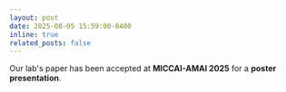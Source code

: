 ```yaml
---
layout: post
date: 2025-08-05 15:59:00-0400
inline: true
related_posts: false
---
```


Our lab's paper has been accepted at **MICCAI-AMAI 2025** for a **poster presentation**.  
